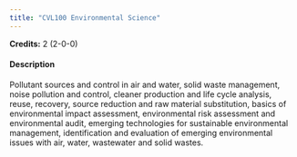 ```yaml
---
title: "CVL100 Environmental Science"
---
```

**Credits:** 2 (2-0-0)

#### Description
Pollutant sources and control in air and water, solid waste management, noise pollution and control, cleaner production and life cycle analysis, reuse, recovery, source reduction and raw material substitution, basics of environmental impact assessment, environmental risk assessment and environmental audit, emerging technologies for sustainable environmental management, identification and evaluation of emerging environmental issues with air, water, wastewater and solid wastes.